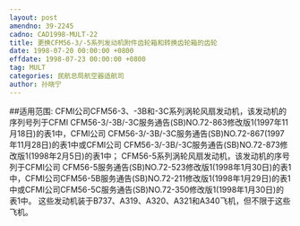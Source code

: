 ```yaml
---
layout: post
amendno: 39-2245
cadno: CAD1998-MULT-22
title: 更换CFM56-3/-5系列发动机附件齿轮箱和转换齿轮箱的齿轮
date: 1998-07-20 00:00:00 +0800
effdate: 1998-07-23 00:00:00 +0800
tag: MULT
categories: 民航总局航空器适航司
author: 孙晓宁
---
```


##适用范围:
CFMI公司CFM56-3、-3B和-3C系列涡轮风扇发动机，该发动机的序列号列于CFMI CFM56-3/-3B/-3C服务通告(SB)NO.72-863修改版1(1997年11月18日)的表1中，CFMI公司 CFM56-3/-3B/-3C服务通告(SB)NO.72-867(1997年11月28日)的表1中或CFMI公司 CFM56-3/-3B/-3C服务通告(SB)NO.72-873修改版1(1998年2月5日)的表1中；
CFM56-5系列涡轮风扇发动机，该发动机的序号列于CFMI公司 CFM56-5服务通告(SB)NO.72-523修改版1(1998年1月30日)的表1中，CFMI公司CFM56-5B服务通告(SB)NO.72-211修改版1(1998年1月29日)的表1中或CFMI公司CFM56-5C服务通告(SB)NO.72-350修改版1(1998年1月30日)的表1中。
这些发动机装于B737、A319、A320、A321和A340飞机，但不限于这些飞机。

